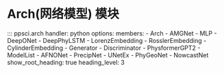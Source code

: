 # Arch(网络模型) 模块

::: ppsci.arch
    handler: python
    options:
      members:
        - Arch
        - AMGNet
        - MLP
        - DeepONet
        - DeepPhyLSTM
        - LorenzEmbedding
        - RosslerEmbedding
        - CylinderEmbedding
        - Generator
        - Discriminator
        - PhysformerGPT2
        - ModelList
        - AFNONet
        - PrecipNet
        - UNetEx
        - PhyGeoNet
        - NowcastNet
      show_root_heading: true
      heading_level: 3
